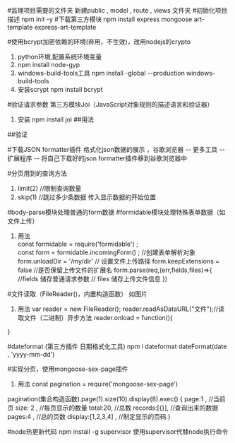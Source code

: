 #监理项目需要的文件夹
新建public , model , route , views 文件夹
#初始化项目描述
npm init -y
#下载第三方模块
npm install express mongoose art-template express-art-template


#使用bcrypt加密依赖的环境(弃用，不生效)，改用nodejs的crypto
1. python环境,配置系统环境变量
2. npm install node-gyp
3. windows-build-tools工具  npm install -global --production windows-build-tools
4. 安装scrypt  npm install bcrypt

#验证请求参数  第三方模块Joi（JavaScript对象规则的描述语言和验证器）
1. 安装  npm install joi
##用法
<script> 
    const joi = require('Joi')
    const schema = {
        // alphanum表示只能是字母字符串或者数字字符串，required表示必选
        username:joi.string().alphanum().min(3).max(30).required().error(new Error('不能为空')),
        password:joi.string().regex(/^[a-zA-Z0-9]{3,30}$/),
        // 指定两种数据类型
        token:[joi.string(),joi.number()],
        email:joi.string().email()
    }
</script>
##验证
<script> 
// 可以通过异步函数调用方法
   joi.validate({username:'abc',email:'luoli'},schema)
</script>

#下载JSON formatter插件   格式化json数据的展示  ，谷歌浏览器 -- 更多工具 -- 扩展程序 --  将自己下载好的json formatter插件移到谷歌浏览器中

#分页用到的查询方法   
1. limit(2) //限制查询数量
2. skip(1) //跳过多少条数据  传入显示数据的开始位置

#body-parse模块处理普通的form数据
#formidable模块处理特殊表单数据（如文件上传）
1. 用法  
const formidable = require('formidable') ;  
const form = formidable.incomingForm()  ;  //创建表单解析对象
form.unloadDir = '/my/dir' // 设置文件上传路径
form.keepExtensions = false  //是否保留上传文件的扩展名
form.parse(req,(err,fields,files)=>{
    //fields 储存普通请求参数
    // files 储存上传文件信息
})

#文件读取（FileReader()，内置构造函数）  如图片
1. 用法
var reader = new FileReader();
reader.readAsDataURL("文件");//读取文件（二进制）异步方法
reader.onload = function(){
    <!--reader.result 是读取文件的结果 -->
}

#dateformat (第三方插件  日期格式化工具)  npm i dateformat
dateFormat(date , 'yyyy-mm-dd')

#实现分页，使用mongoose-sex-page插件
1. 用法
const pagination = require('mongoose-sex-page')
<!-- display显示多少个页码 exec查询条件完成，向后台发起请求 -->
pagination(集合构造函数).page(1).size(10).display(8).exec() 
{
    page:1 , //当前页
    size: 2 , //每页显示的数量
    total:20, //总数
    records:[{}], //查询出来的数据
    pages:4 , //总的页数
    display:[1,2,3,4] , //制定显示的页码
}

#node热更新代码  npm install -g supervisor   使用supervisor代替node执行命令

